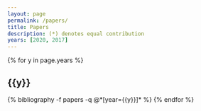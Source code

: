 ```yaml
---
layout: page
permalink: /papers/
title: Papers
description: (*) denotes equal contribution
years: [2020, 2017]
---
```


<div class="publications">

{% for y in page.years %}
  <h2 class="year">{{y}}</h2>
  {% bibliography -f papers -q @*[year={{y}}]* %}
{% endfor %}

</div>



